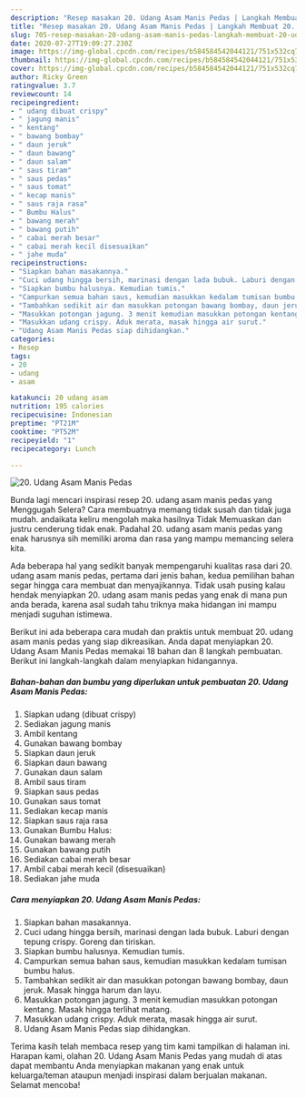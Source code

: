 ```yaml
---
description: "Resep masakan 20. Udang Asam Manis Pedas | Langkah Membuat 20. Udang Asam Manis Pedas Yang Enak Dan Lezat"
title: "Resep masakan 20. Udang Asam Manis Pedas | Langkah Membuat 20. Udang Asam Manis Pedas Yang Enak Dan Lezat"
slug: 705-resep-masakan-20-udang-asam-manis-pedas-langkah-membuat-20-udang-asam-manis-pedas-yang-enak-dan-lezat
date: 2020-07-27T19:09:27.230Z
image: https://img-global.cpcdn.com/recipes/b584584542044121/751x532cq70/20-udang-asam-manis-pedas-foto-resep-utama.jpg
thumbnail: https://img-global.cpcdn.com/recipes/b584584542044121/751x532cq70/20-udang-asam-manis-pedas-foto-resep-utama.jpg
cover: https://img-global.cpcdn.com/recipes/b584584542044121/751x532cq70/20-udang-asam-manis-pedas-foto-resep-utama.jpg
author: Ricky Green
ratingvalue: 3.7
reviewcount: 14
recipeingredient:
- " udang dibuat crispy"
- " jagung manis"
- " kentang"
- " bawang bombay"
- " daun jeruk"
- " daun bawang"
- " daun salam"
- " saus tiram"
- " saus pedas"
- " saus tomat"
- " kecap manis"
- " saus raja rasa"
- " Bumbu Halus"
- " bawang merah"
- " bawang putih"
- " cabai merah besar"
- " cabai merah kecil disesuaikan"
- " jahe muda"
recipeinstructions:
- "Siapkan bahan masakannya."
- "Cuci udang hingga bersih, marinasi dengan lada bubuk. Laburi dengan tepung crispy. Goreng dan tiriskan."
- "Siapkan bumbu halusnya. Kemudian tumis."
- "Campurkan semua bahan saus, kemudian masukkan kedalam tumisan bumbu halus."
- "Tambahkan sedikit air dan masukkan potongan bawang bombay, daun jeruk. Masak hingga harum dan layu."
- "Masukkan potongan jagung. 3 menit kemudian masukkan potongan kentang. Masak hingga terlihat matang."
- "Masukkan udang crispy. Aduk merata, masak hingga air surut."
- "Udang Asam Manis Pedas siap dihidangkan."
categories:
- Resep
tags:
- 20
- udang
- asam

katakunci: 20 udang asam 
nutrition: 195 calories
recipecuisine: Indonesian
preptime: "PT21M"
cooktime: "PT52M"
recipeyield: "1"
recipecategory: Lunch

---
```



![20. Udang Asam Manis Pedas](https://img-global.cpcdn.com/recipes/b584584542044121/751x532cq70/20-udang-asam-manis-pedas-foto-resep-utama.jpg)

Bunda lagi mencari inspirasi resep 20. udang asam manis pedas yang Menggugah Selera? Cara membuatnya memang tidak susah dan tidak juga mudah. andaikata keliru mengolah maka hasilnya Tidak Memuaskan dan justru cenderung tidak enak. Padahal 20. udang asam manis pedas yang enak harusnya sih memiliki aroma dan rasa yang mampu memancing selera kita.



Ada beberapa hal yang sedikit banyak mempengaruhi kualitas rasa dari 20. udang asam manis pedas, pertama dari jenis bahan, kedua pemilihan bahan segar hingga cara membuat dan menyajikannya. Tidak usah pusing kalau hendak menyiapkan 20. udang asam manis pedas yang enak di mana pun anda berada, karena asal sudah tahu triknya maka hidangan ini mampu menjadi suguhan istimewa.


Berikut ini ada beberapa cara mudah dan praktis untuk membuat 20. udang asam manis pedas yang siap dikreasikan. Anda dapat menyiapkan 20. Udang Asam Manis Pedas memakai 18 bahan dan 8 langkah pembuatan. Berikut ini langkah-langkah dalam menyiapkan hidangannya.

<!--inarticleads1-->

##### Bahan-bahan dan bumbu yang diperlukan untuk pembuatan 20. Udang Asam Manis Pedas:

1. Siapkan  udang (dibuat crispy)
1. Sediakan  jagung manis
1. Ambil  kentang
1. Gunakan  bawang bombay
1. Siapkan  daun jeruk
1. Siapkan  daun bawang
1. Gunakan  daun salam
1. Ambil  saus tiram
1. Siapkan  saus pedas
1. Gunakan  saus tomat
1. Sediakan  kecap manis
1. Siapkan  saus raja rasa
1. Gunakan  Bumbu Halus:
1. Gunakan  bawang merah
1. Gunakan  bawang putih
1. Sediakan  cabai merah besar
1. Ambil  cabai merah kecil (disesuaikan)
1. Sediakan  jahe muda




<!--inarticleads2-->

##### Cara menyiapkan 20. Udang Asam Manis Pedas:

1. Siapkan bahan masakannya.
1. Cuci udang hingga bersih, marinasi dengan lada bubuk. Laburi dengan tepung crispy. Goreng dan tiriskan.
1. Siapkan bumbu halusnya. Kemudian tumis.
1. Campurkan semua bahan saus, kemudian masukkan kedalam tumisan bumbu halus.
1. Tambahkan sedikit air dan masukkan potongan bawang bombay, daun jeruk. Masak hingga harum dan layu.
1. Masukkan potongan jagung. 3 menit kemudian masukkan potongan kentang. Masak hingga terlihat matang.
1. Masukkan udang crispy. Aduk merata, masak hingga air surut.
1. Udang Asam Manis Pedas siap dihidangkan.




Terima kasih telah membaca resep yang tim kami tampilkan di halaman ini. Harapan kami, olahan 20. Udang Asam Manis Pedas yang mudah di atas dapat membantu Anda menyiapkan makanan yang enak untuk keluarga/teman ataupun menjadi inspirasi dalam berjualan makanan. Selamat mencoba!
